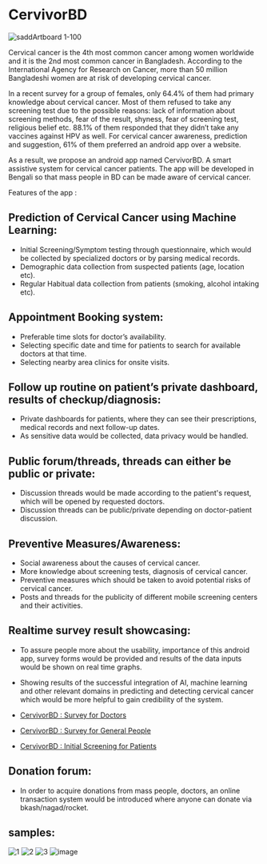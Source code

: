 # CervivorBD
![saddArtboard 1-100](https://user-images.githubusercontent.com/59027621/167979101-9301dea8-8460-4ab1-a130-dc6f45f1bba8.jpg)

Cervical cancer is the 4th most common cancer among women worldwide and it is the 2nd most common cancer in Bangladesh. According to the International Agency for Research on Cancer, more than 50 million Bangladeshi women are at risk of developing cervical cancer.

In a recent survey for a group of females, only 64.4% of them had primary knowledge about cervical cancer. Most of them refused to take any screening test due to the possible reasons: lack of information about screening methods, fear of the result, shyness, fear of screening test, religious belief etc. 88.1% of them responded that they didn’t take any vaccines against HPV as well. For cervical cancer awareness, prediction and suggestion, 61% of them preferred an android app over a website.

As a result, we propose an android app named CervivorBD. A smart assistive system for cervical cancer patients. The app will be  developed in Bengali so that mass people in BD can be made aware of cervical cancer.

Features of the app :

## Prediction of Cervical Cancer using Machine Learning:
- Initial Screening/Symptom testing through questionnaire, which would be collected by specialized doctors or by parsing medical records.
- Demographic data collection from suspected patients (age, location etc).
- Regular Habitual data collection from patients (smoking, alcohol intaking etc).
 
## Appointment Booking system:
- Preferable time slots for doctor’s availability.
- Selecting specific date and time for patients to search for available doctors at that time.
- Selecting nearby area clinics for onsite visits.

## Follow up routine on patient’s private dashboard, results of checkup/diagnosis:
- Private dashboards for patients, where they can see their prescriptions, medical records and next follow-up dates.
- As sensitive data would be collected, data privacy would be handled.
 
## Public forum/threads, threads can either be public or private:
- Discussion threads would be made according to the patient's request, which will be opened by requested doctors.
- Discussion threads can be public/private depending on doctor-patient discussion.

## Preventive Measures/Awareness:
- Social awareness about the causes of cervical cancer.
- More knowledge about screening tests, diagnosis of cervical cancer.
- Preventive measures which should be taken to avoid potential risks of cervical cancer.
- Posts and threads for the publicity of different mobile screening centers and their activities. 

## Realtime survey result showcasing:
- To assure people more about the usability, importance of this android app, survey forms would be provided and results of the data inputs would be shown on real time graphs. 
- Showing results of the successful integration of AI, machine learning and other relevant domains in predicting and detecting cervical cancer which would be more helpful to gain credibility of the system.

- [CervivorBD : Survey for Doctors](https://forms.gle/fF53Cqug9EtVnhDw9)
- [CervivorBD : Survey for General People](https://forms.gle/z8DA8W6dkfm31LWu5)
- [CervivorBD : Initial Screening for Patients](https://forms.gle/HAAsupmkorKREZN37)

## Donation forum:
- In order to acquire donations from mass people, doctors, an online transaction system would be introduced where anyone can donate via bkash/nagad/rocket.

## samples:

![1](https://user-images.githubusercontent.com/59027621/167979475-1b2e75fb-3afc-48d4-a662-aaa5c53e60bf.png)
![2](https://user-images.githubusercontent.com/59027621/167979526-beb61de1-ddaf-487f-b210-79e2b924e9e5.png)
![3](https://user-images.githubusercontent.com/59027621/167979550-b36046e3-7b5b-42aa-bfc1-7185c67782e2.png)
![image](https://user-images.githubusercontent.com/59027621/167981021-6f57c8ba-1cf9-4619-9bfe-cd8a7c2f1b0d.png)



